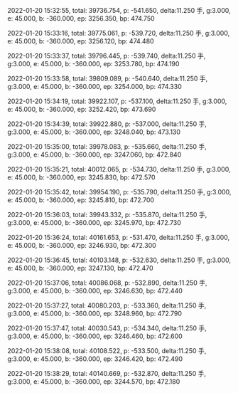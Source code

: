 2022-01-20 15:32:55, total: 39736.754, p: -541.650, delta:11.250 手, g:3.000, e: 45.000, b: -360.000, ep: 3256.350, bp: 474.750

2022-01-20 15:33:16, total: 39775.061, p: -539.720, delta:11.250 手, g:3.000, e: 45.000, b: -360.000, ep: 3256.120, bp: 474.480

2022-01-20 15:33:37, total: 39796.445, p: -539.740, delta:11.250 手, g:3.000, e: 45.000, b: -360.000, ep: 3253.780, bp: 474.190

2022-01-20 15:33:58, total: 39809.089, p: -540.640, delta:11.250 手, g:3.000, e: 45.000, b: -360.000, ep: 3254.000, bp: 474.330

2022-01-20 15:34:19, total: 39922.107, p: -537.100, delta:11.250 手, g:3.000, e: 45.000, b: -360.000, ep: 3252.420, bp: 473.690

2022-01-20 15:34:39, total: 39922.880, p: -537.000, delta:11.250 手, g:3.000, e: 45.000, b: -360.000, ep: 3248.040, bp: 473.130

2022-01-20 15:35:00, total: 39978.083, p: -535.660, delta:11.250 手, g:3.000, e: 45.000, b: -360.000, ep: 3247.060, bp: 472.840

2022-01-20 15:35:21, total: 40012.065, p: -534.730, delta:11.250 手, g:3.000, e: 45.000, b: -360.000, ep: 3245.830, bp: 472.570

2022-01-20 15:35:42, total: 39954.190, p: -535.790, delta:11.250 手, g:3.000, e: 45.000, b: -360.000, ep: 3245.810, bp: 472.700

2022-01-20 15:36:03, total: 39943.332, p: -535.870, delta:11.250 手, g:3.000, e: 45.000, b: -360.000, ep: 3245.970, bp: 472.730

2022-01-20 15:36:24, total: 40161.653, p: -531.470, delta:11.250 手, g:3.000, e: 45.000, b: -360.000, ep: 3246.930, bp: 472.300

2022-01-20 15:36:45, total: 40103.148, p: -532.630, delta:11.250 手, g:3.000, e: 45.000, b: -360.000, ep: 3247.130, bp: 472.470

2022-01-20 15:37:06, total: 40086.068, p: -532.890, delta:11.250 手, g:3.000, e: 45.000, b: -360.000, ep: 3246.630, bp: 472.440

2022-01-20 15:37:27, total: 40080.203, p: -533.360, delta:11.250 手, g:3.000, e: 45.000, b: -360.000, ep: 3248.960, bp: 472.790

2022-01-20 15:37:47, total: 40030.543, p: -534.340, delta:11.250 手, g:3.000, e: 45.000, b: -360.000, ep: 3246.460, bp: 472.600

2022-01-20 15:38:08, total: 40108.522, p: -533.500, delta:11.250 手, g:3.000, e: 45.000, b: -360.000, ep: 3246.420, bp: 472.490

2022-01-20 15:38:29, total: 40140.669, p: -532.870, delta:11.250 手, g:3.000, e: 45.000, b: -360.000, ep: 3244.570, bp: 472.180